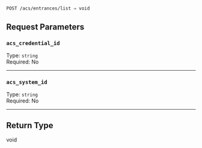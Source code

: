 # 

```
POST /acs/entrances/list ⇒ void
```



## Request Parameters

### `acs_credential_id`

Type: `string`\
Required: No



---

### `acs_system_id`

Type: `string`\
Required: No



---

## Return Type

void
